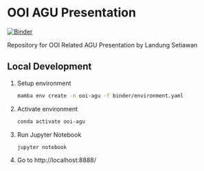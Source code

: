 # OOI AGU Presentation

[![Binder](https://mybinder.org/badge_logo.svg)](https://mybinder.org/v2/gh/lsetiawan/OOI-AGU/main?filepath=20211215_InteractiveOceans.ipynb)

Repository for OOI Related AGU Presentation by Landung Setiawan

## Local Development

1. Setup environment

    ```bash
    mamba env create -n ooi-agu -f binder/environment.yaml
    ```

2. Activate environment

    ```bash
    conda activate ooi-agu
    ```

3. Run Jupyter Notebook

    ```bash
    jupyter notebook
    ```

4. Go to http://localhost:8888/
